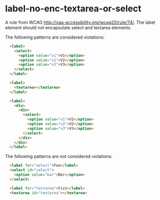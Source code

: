 # label-no-enc-textarea-or-select

A rule from WCAG http://oaa-accessibility.org/wcag20/rule/74/.
The label element should not encapsulate select and textarea elements.

The following patterns are considered violations:

```html
  <label>
    <select>
      <option value="v1">V1</option>
      <option value="v2">V2</option>
      <option value="v3">V3</option>
    </select>
  </label>
```

```html
  <label>
    <textarea></textarea>
  </label>
```

```html
  <label>
    <div>
      <div>
        <select>
          <option value="v1">V1</option>
          <option value="v2">V2</option>
          <option value="v3">V3</option>
        </select>
      </div>
    </div>
  </label>
```

The following patterns are not considered violations:

```html
  <label for="select">Foo</label>
  <select id="select">
    <option value="bar">Bar</option>
  </select>
```

```html
  <label for="textarea">Fizz</label>
  <textarea id="textarea"></textarea>
```
